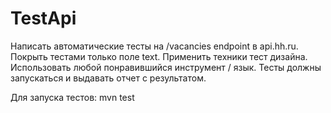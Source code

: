 # TestApi
Написать автоматические тесты на /vacancies endpoint в api.hh.ru.
Покрыть тестами только поле text.
Применить техники тест дизайна.
Использовать любой понравившийся инструмент / язык.
Тесты должны запускаться и выдавать отчет с результатом.

Для запуска тестов: mvn test

